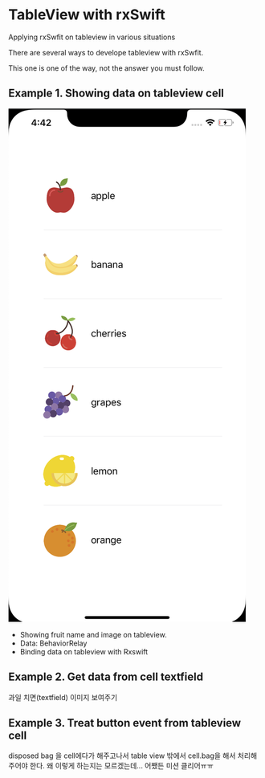# TableView with rxSwift
Applying rxSwfit on tableview in various situations

There are several ways to develope tableview with rxSwfit.

This one is one of the way, not the answer you must follow.


## Example 1. Showing data on tableview cell
![example1](./images/example1.png)

- Showing fruit name and image on tableview.
- Data: BehaviorRelay
- Binding data on tableview with Rxswift

## Example 2. Get data from cell textfield

과일 치면(textfield) 이미지 보여주기

## Example 3. Treat button event from tableview cell 

disposed bag 을 cell에다가 해주고나서
table view 밖에서 cell.bag을 해서 처리해주어야 한다.
왜 이렇게 하는지는 모르겠는데... 어쨌든 미션 클리어ㅠㅠ
